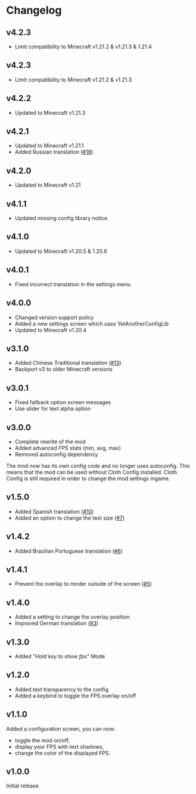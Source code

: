 # Changelog

## v4.2.3

* Limit compatibility to Minecraft v1.21.2 & v1.21.3 & 1.21.4

## v4.2.3

* Limit compatibility to Minecraft v1.21.2 & v1.21.3

## v4.2.2

* Updated to Minecraft v1.21.3

## v4.2.1

* Updated to Minecraft v1.21.1
* Added Russian translation ([#18](https://github.com/Grayray75/FPS-Display/pull/18))

## v4.2.0

* Updated to Minecraft v1.21

## v4.1.1

* Updated missing config library notice

## v4.1.0

* Updated to Minecraft v1.20.5 & 1.20.6

## v4.0.1

* Fixed incorrect translation in the settings menu

## v4.0.0

* Changed version support policy
* Added a new settings screen which uses YetAnotherConfigLib
* Updated to Minecraft v1.20.4


## v3.1.0

* Added Chinese Traditional translation ([#13](https://github.com/Grayray75/FPS-Display/pull/13))
* Backport v3 to older Minecraft versions

## v3.0.1

* Fixed fallback option screen messages
* Use slider for text alpha option

## v3.0.0

* Complete rewrite of the mod
* Added advanced FPS stats (min, avg, max)
* Removed autoconfig dependency

The mod now has its own config code and no longer uses autoconfig.
This means that the mod can be used without Cloth Config installed.
Cloth Config is still required in order to change the mod settings ingame.


## v1.5.0

* Added Spanish translation ([#10](https://github.com/Grayray75/FPS-Display/pull/10))
* Added an option to change the text size ([#7](https://github.com/Grayray75/FPS-Display/issues/7))

## v1.4.2

* Added Brazilian Portuguese translation ([#6](https://github.com/Grayray75/FPS-Display/pull/6))

## v1.4.1

* Prevent the overlay to render outside of the screen ([#5](https://github.com/Grayray75/FPS-Display/pull/5))

## v1.4.0

* Added a setting to change the overlay position
* Improved German translation ([#3](https://github.com/Grayray75/FPS-Display/pull/3))

## v1.3.0

* Added "*Hold key to show fps*" Mode

## v1.2.0

* Added text transparency to the config
* Added a keybind to toggle the FPS overlay on/off

## v1.1.0

Added a configuration screen, you can now:
* toggle the mod on/off,
* display your FPS with text shadows,
* change the color of the displayed FPS.

## v1.0.0

Initial release
